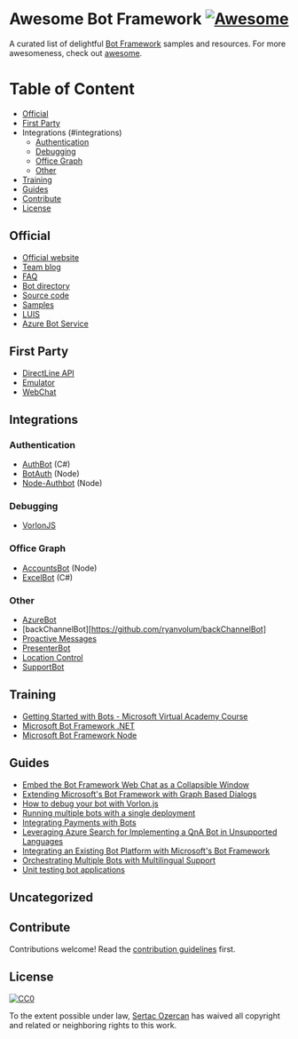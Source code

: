 # Awesome Bot Framework [![Awesome](https://cdn.rawgit.com/sindresorhus/awesome/d7305f38d29fed78fa85652e3a63e154dd8e8829/media/badge.svg)](https://github.com/sindresorhus/awesome)

A curated list of delightful [Bot Framework](https://dev.botframework.com/) samples and resources. For more awesomeness, check out [awesome](https://github.com/sindresorhus/awesome).

# Table of Content

- [Official](#official)
- [First Party](#first-party)
- Integrations (#integrations)
    - [Authentication](#authentication)
    - [Debugging](#debugging)
    - [Office Graph](#office-graph)
    - [Other](#other)
- [Training](#training)
- [Guides](#guides)
- [Contribute](#contribute)
- [License](#license)

## Official

- [Official website](https://dev.botframework.com/)
- [Team blog](https://blog.botframework.com/)
- [FAQ](https://docs.botframework.com/en-us/technical-faq/)
- [Bot directory](https://bots.botframework.com/)
- [Source code](https://github.com/Microsoft/BotBuilder)
- [Samples](https://github.com/Microsoft/BotBuilder-Samples)
- [LUIS](https://www.luis.ai/)
- [Azure Bot Service](https://azure.microsoft.com/en-us/services/bot-service/)

## First Party
- [DirectLine API](https://github.com/Microsoft/BotFramework-DirectLineJS)
- [Emulator](https://github.com/Microsoft/BotFramework-Emulator)
- [WebChat](https://github.com/Microsoft/BotFramework-WebChat)

## Integrations

### Authentication
- [AuthBot](https://github.com/MicrosoftDX/AuthBot) (C#)
- [BotAuth](https://github.com/mattdot/botauth) (Node)
- [Node-Authbot](https://github.com/CatalystCode/node-authbot) (Node)

### Debugging
- [VorlonJS](https://github.com/MicrosoftDX/Vorlonjs)

### Office Graph
- [AccountsBot](https://github.com/sozercan/accounts-bot) (Node)
- [ExcelBot](https://github.com/microsoftgraph/botframework-csharp-excelbot-rest-sample) (C#)

### Other
- [AzureBot](https://github.com/Microsoft/AzureBot)
- [backChannelBot][https://github.com/ryanvolum/backChannelBot]
- [Proactive Messages](https://github.com/MicrosoftDX/botFramework-proactiveMessages)
- [PresenterBot](https://github.com/matvelloso/presenterbot)
- [Location Control](https://github.com/Microsoft/BotBuilder-Location)
- [SupportBot](https://github.com/sozercan/supportBot)

## Training
- [Getting Started with Bots - Microsoft Virtual Academy Course](https://mva.microsoft.com/en-US/training-courses/getting-started-with-bots-16759)
- [Microsoft Bot Framework .NET](https://www.youtube.com/playlist?list=PLgF-CyaX1p3FE55OTRNH-kOb16zqeBZCo)
- [Microsoft Bot Framework Node](https://www.youtube.com/playlist?list=PLgF-CyaX1p3Exrp9F80bSIdNdnw2iTAZp)

## Guides
- [Embed the Bot Framework Web Chat as a Collapsible Window](http://anthonychu.ca/post/microsoft-bot-framework-web-embed-collapsible-window/)
- [Extending Microsoft's Bot Framework with Graph Based Dialogs](https://www.microsoft.com/developerblog/real-life-code/2016/11/11/Bot-Graph-Dialog.html)
- [How to debug your bot with Vorlon.js](http://meulta.com/en/2017/01/25/how-to-debug-your-bot-with-vorlon-js/)
- [Running multiple bots with a single deployment](https://www.microsoft.com/developerblog/real-life-code/2017/01/10/Multiple-Bots-Service.html)
- [Integrating Payments with Bots](https://www.microsoft.com/developerblog/real-life-code/2016/10/31/Payments-with-Bot-Framework.html)
- [Leveraging Azure Search for Implementing a QnA Bot in Unsupported Languages](https://www.microsoft.com/developerblog/real-life-code/2016/12/10/Azure-Search-QNA.html)
- [Integrating an Existing Bot Platform with Microsoft's Bot Framework](https://www.microsoft.com/developerblog/real-life-code/2016/12/12/Dynamic-Bot-Dialog.html)
- [Orchestrating Multiple Bots with Multilingual Support](https://www.microsoft.com/developerblog/real-life-code/2017/01/21/Multilingual-Context-Switching-Bot.html)
- [Unit testing bot applications](https://www.microsoft.com/developerblog/real-life-code/2017/01/20/Bot-Framework-Unit-Testing.html)

## Uncategorized


## Contribute

Contributions welcome! Read the [contribution guidelines](CONTRIBUTING.md) first.


## License

[![CC0](http://mirrors.creativecommons.org/presskit/buttons/88x31/svg/cc-zero.svg)](http://creativecommons.org/publicdomain/zero/1.0/)

To the extent possible under law, [Sertac Ozercan](https://sozercan.github.io) has waived all copyright and related or neighboring rights to this work.
